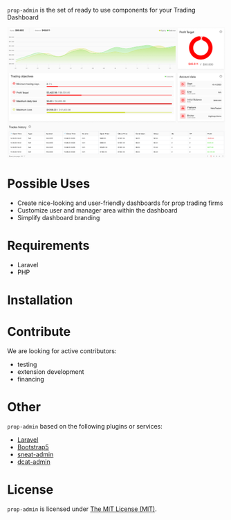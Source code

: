 <code>prop-admin</code> is the set of ready to use components for your Trading Dashboard

![Prop Trading Dashboard](/resources/assets/img/user-dashoard-cropped.png "Prop Dashboard")

# Possible Uses
- Create nice-looking and user-friendly dashboards for prop trading firms
- Customize user and manager area within the dashboard
- Simplify dashboard branding
# Requirements
- Laravel
- PHP
# Installation

# Contribute
We are looking for active contributors:
 - testing
 - extension development
 - financing

# Other
<code>prop-admin</code> based on the following plugins or services:
- [Laravel](https://laravel.com/)
- [Bootstrap5](https://getbootstrap.com/)
- [sneat-admin](https://github.com/themeselection/sneat-bootstrap-html-admin-template-free/)
- [dcat-admin](https://github.com/jqhph/dcat-admin)

# License
<code>prop-admin</code> is licensed under [The MIT License (MIT)](https://github.com/dev4traders/prop-admin/blob/main/LICENSE).
